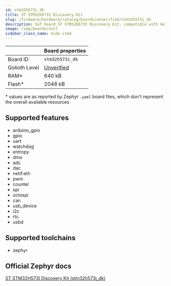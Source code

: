 ```yaml
---
id: stm32h573i_dk
title: ST STM32H573I Discovery Kit
slug: /firmware/hardware/catalog/boards/unverified/stm32h573i_dk
description: IoT board ST STM32H573I Discovery Kit, compatible with Golioth at unverified level.
image: /img/boards/null
sidebar_class_name: hide-item
---
```


[//]: # (This is an auto-generated file, do not edit! Changes to it will be lost upon re-generation)



|                | Board properties     |
| -------------  | -------------------- |
| Board ID       | `stm32h573i_dk` |
| Golioth Level  | [Unverified](/firmware/hardware#unverified-boards) |
| RAM*           | 640 kB |
| Flash*         | 2048 kB |

\* values are as reported by Zephyr `.yaml` board files, which don't represent the overall available resources



## Supported features

* arduino_gpio
* gpio
* uart
* watchdog
* entropy
* dma
* adc
* dac
* netif:eth
* pwm
* counter
* spi
* octospi
* can
* usb_device
* i2c
* rtc
* usbd

## Supported toolchains

* zephyr

## Official Zephyr docs

[ST STM32H573I Discovery Kit (stm32h573i_dk)](https://docs.zephyrproject.org/latest/boards/st/stm32h573i_dk/doc/index.html)
